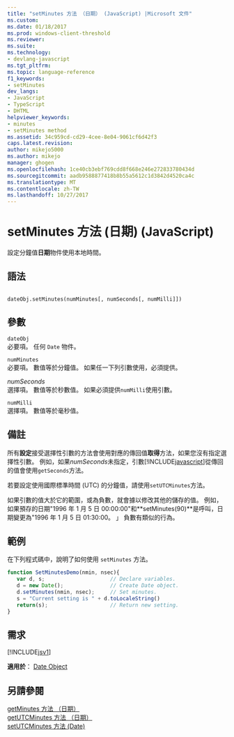 ```yaml
---
title: "setMinutes 方法 （日期） (JavaScript) |Microsoft 文件"
ms.custom: 
ms.date: 01/18/2017
ms.prod: windows-client-threshold
ms.reviewer: 
ms.suite: 
ms.technology:
- devlang-javascript
ms.tgt_pltfrm: 
ms.topic: language-reference
f1_keywords:
- setMinutes
dev_langs:
- JavaScript
- TypeScript
- DHTML
helpviewer_keywords:
- minutes
- setMinutes method
ms.assetid: 34c959cd-cd29-4cee-8e04-9061cf6d42f3
caps.latest.revision: 
author: mikejo5000
ms.author: mikejo
manager: ghogen
ms.openlocfilehash: 1ce40cb3ebf769cdd8f668e246e272833780434d
ms.sourcegitcommit: aadb9588877418b8b55a5612c1d3842d4520ca4c
ms.translationtype: MT
ms.contentlocale: zh-TW
ms.lasthandoff: 10/27/2017
---
```

# <a name="setminutes-method-date-javascript"></a>setMinutes 方法 (日期) (JavaScript)
設定分鐘值**日期**物件使用本地時間。  
  
## <a name="syntax"></a>語法  
  
```  
  
dateObj.setMinutes(numMinutes[, numSeconds[, numMilli]])   
```  
  
## <a name="parameters"></a>參數  
 `dateObj`  
 必要項。 任何 `Date` 物件。  
  
 `numMinutes`  
 必要項。 數值等於分鐘值。 如果任一下列引數使用，必須提供。  
  
 *numSeconds*  
 選擇項。 數值等於秒數值。 如果必須提供`numMilli`使用引數。  
  
 `numMilli`  
 選擇項。 數值等於毫秒值。  
  
## <a name="remarks"></a>備註  
 所有**設定**接受選擇性引數的方法會使用對應的傳回值**取得**方法，如果您沒有指定選擇性引數。 例如，如果*numSeconds*未指定，引數[!INCLUDE[javascript](../../javascript/includes/javascript-md.md)]從傳回的值會使用`getSeconds`方法。  
  
 若要設定使用國際標準時間 (UTC) 的分鐘值，請使用`setUTCMinutes`方法。  
  
 如果引數的值大於它的範圍，或為負數，就會據以修改其他的儲存的值。 例如，如果預存的日期"1996 年 1 月 5 日 00:00:00"和**setMinutes(90)**是呼叫，日期變更為"1996 年 1 月 5 日 01:30:00。 」 負數有類似的行為。  
  
## <a name="example"></a>範例  
 在下列程式碼中，說明了如何使用 `setMinutes` 方法。  
  
```JavaScript  
function SetMinutesDemo(nmin, nsec){  
   var d, s;                     // Declare variables.  
   d = new Date();               // Create Date object.  
   d.setMinutes(nmin, nsec);     // Set minutes.  
   s = "Current setting is " + d.toLocaleString()   
   return(s);                    // Return new setting.  
}  
```  
  
## <a name="requirements"></a>需求  
 [!INCLUDE[jsv1](../../javascript/misc/includes/jsv1-md.md)]  
  
 **適用於**： [Date Object](../../javascript/reference/date-object-javascript.md)  
  
## <a name="see-also"></a>另請參閱  
 [getMinutes 方法 （日期）](../../javascript/reference/getminutes-method-date-javascript.md)   
 [getUTCMinutes 方法 （日期）](../../javascript/reference/getutcminutes-method-date-javascript.md)   
 [setUTCMinutes 方法 (Date)](../../javascript/reference/setutcminutes-method-date-javascript.md)